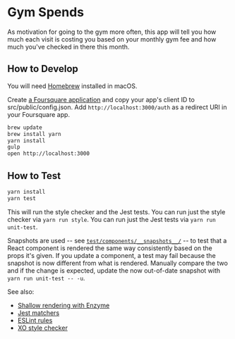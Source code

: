 # Gym Spends

As motivation for going to the gym more often, this app will tell
you how much each visit is costing you based on your monthly gym
fee and how much you've checked in there this month.

## How to Develop

You will need [Homebrew](http://brew.sh/) installed in macOS.

Create
[a Foursquare application](https://foursquare.com/developers/register)
and copy your app's client ID to src/public/config.json. Add `http://localhost:3000/auth`
as a redirect URI in your Foursquare app.

```bash
brew update
brew install yarn
yarn install
gulp
open http://localhost:3000
```

## How to Test

```bash
yarn install
yarn test
```

This will run the style checker and the Jest tests. You can run just the
style checker via `yarn run style`. You can run just the Jest tests
via `yarn run unit-test`.

Snapshots are used --
see [`test/components/__snapshots__/`](test/components/__snapshots__/) --
to test that a React component is rendered the same way consistently based
on the props it's given. If you update a component, a test may fail
because the snapshot is now different from what is rendered. Manually
compare the two and if the change is expected, update the now out-of-date
snapshot with `yarn run unit-test -- -u`.

See also:

- [Shallow rendering with Enzyme](http://airbnb.io/enzyme/docs/api/shallow.html)
- [Jest matchers](https://facebook.github.io/jest/docs/expect.html#content)
- [ESLint rules](http://eslint.org/docs/rules/)
- [XO style checker](https://github.com/sindresorhus/xo)
